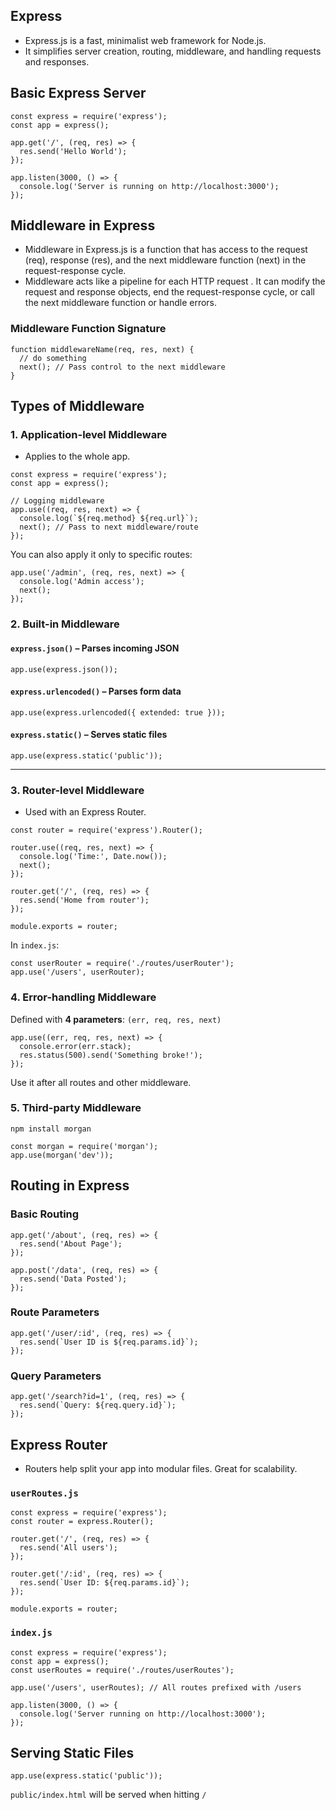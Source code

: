 ## Express
- Express.js is a fast, minimalist web framework for Node.js.
- It simplifies server creation, routing, middleware, and handling requests and responses.

## Basic Express Server

```
const express = require('express');
const app = express();

app.get('/', (req, res) => {
  res.send('Hello World');
});

app.listen(3000, () => {
  console.log('Server is running on http://localhost:3000');
});
```

## Middleware in Express
- Middleware in Express.js is a function that has access to the request (req), response (res), and the next middleware function (next) in the request-response cycle.
- Middleware acts like a pipeline for each HTTP request . It can modify the request and response objects, end the request-response cycle, or call the next middleware function or handle errors.

### Middleware Function Signature

```
function middlewareName(req, res, next) {
  // do something
  next(); // Pass control to the next middleware
}
```

## Types of Middleware

### 1. Application-level Middleware
- Applies to the whole app.

```
const express = require('express');
const app = express();

// Logging middleware
app.use((req, res, next) => {
  console.log(`${req.method} ${req.url}`);
  next(); // Pass to next middleware/route
});
```

You can also apply it only to specific routes:

```
app.use('/admin', (req, res, next) => {
  console.log('Admin access');
  next();
});
```

### 2. Built-in Middleware

#### `express.json()` – Parses incoming JSON

```
app.use(express.json());
```

#### `express.urlencoded()` – Parses form data

```
app.use(express.urlencoded({ extended: true }));
```

#### `express.static()` – Serves static files

```
app.use(express.static('public'));
```

---

### 3. Router-level Middleware
- Used with an Express Router.

```
const router = require('express').Router();

router.use((req, res, next) => {
  console.log('Time:', Date.now());
  next();
});

router.get('/', (req, res) => {
  res.send('Home from router');
});

module.exports = router;
```

In `index.js`:

```
const userRouter = require('./routes/userRouter');
app.use('/users', userRouter);
```

### 4. Error-handling Middleware

Defined with **4 parameters**: `(err, req, res, next)`

```
app.use((err, req, res, next) => {
  console.error(err.stack);
  res.status(500).send('Something broke!');
});
```

Use it after all routes and other middleware.


### 5. Third-party Middleware

```
npm install morgan
```

```
const morgan = require('morgan');
app.use(morgan('dev'));
```





## Routing in Express

### Basic Routing

```
app.get('/about', (req, res) => {
  res.send('About Page');
});

app.post('/data', (req, res) => {
  res.send('Data Posted');
});
```

### Route Parameters

```
app.get('/user/:id', (req, res) => {
  res.send(`User ID is ${req.params.id}`);
});
```

### Query Parameters

```
app.get('/search?id=1', (req, res) => {
  res.send(`Query: ${req.query.id}`);
});
```

## Express Router
- Routers help split your app into modular files. Great for scalability.

### `userRoutes.js`

```
const express = require('express');
const router = express.Router();

router.get('/', (req, res) => {
  res.send('All users');
});

router.get('/:id', (req, res) => {
  res.send(`User ID: ${req.params.id}`);
});

module.exports = router;
```

### `index.js`

```
const express = require('express');
const app = express();
const userRoutes = require('./routes/userRoutes');

app.use('/users', userRoutes); // All routes prefixed with /users

app.listen(3000, () => {
  console.log('Server running on http://localhost:3000');
});
```

## Serving Static Files

```
app.use(express.static('public'));
```

`public/index.html` will be served when hitting `/`




